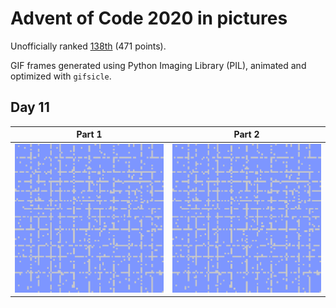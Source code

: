 # Advent of Code 2020 in pictures

Unofficially ranked [138th](../scripts/full_leaderboard_2020) (471 points).

GIF frames generated using Python Imaging Library (PIL), animated and optimized with `gifsicle`.

## Day 11
| Part 1 | Part 2 |
| ---    | ---    |
| ![Day 11.1](pictures/anim11_1.gif) | ![Day 11.2](pictures/anim11_2.gif) |
